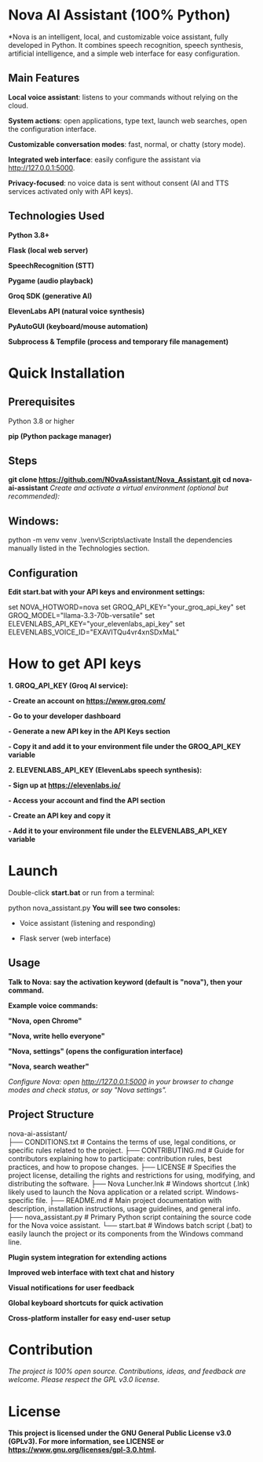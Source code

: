 <a href="https://zupimages.net/viewer.php?id=25/31/xgq5.png"><img src="https://zupimages.net/up/25/31/xgq5.png" alt="" /></a>

# Nova AI Assistant (100% Python)
*Nova is an intelligent, local, and customizable voice assistant, fully developed in Python. It combines speech recognition, speech synthesis, artificial intelligence, and a simple web interface for easy configuration.

## Main Features
**Local voice assistant**: listens to your commands without relying on the cloud.

**System actions**: open applications, type text, launch web searches, open the configuration interface.

**Customizable conversation modes**: fast, normal, or chatty (story mode).

**Integrated web interface**: easily configure the assistant via http://127.0.0.1:5000.

**Privacy-focused**: no voice data is sent without consent (AI and TTS services activated only with API keys).

## Technologies Used
**Python 3.8+**

**Flask (local web server)**

**SpeechRecognition (STT)**

**Pygame (audio playback)**

**Groq SDK (generative AI)**

**ElevenLabs API (natural voice synthesis)**

**PyAutoGUI (keyboard/mouse automation)**

**Subprocess & Tempfile (process and temporary file management)**

# Quick Installation
## Prerequisites

Python 3.8 or higher

**pip (Python package manager)**

## Steps
**git clone https://github.com/N0vaAssistant/Nova_Assistant.git**
**cd nova-ai-assistant**
*Create and activate a virtual environment (optional but recommended):*

## Windows:

python -m venv venv
.\venv\Scripts\activate
Install the dependencies manually listed in the Technologies section.

## Configuration
**Edit start.bat with your API keys and environment settings:**

set NOVA_HOTWORD=nova
set GROQ_API_KEY="your_groq_api_key"
set GROQ_MODEL="llama-3.3-70b-versatile"
set ELEVENLABS_API_KEY="your_elevenlabs_api_key"
set ELEVENLABS_VOICE_ID="EXAVITQu4vr4xnSDxMaL"

# How to get API keys
**1. GROQ_API_KEY (Groq AI service):**

**- Create an account on https://www.groq.com/**

**- Go to your developer dashboard**

**- Generate a new API key in the API Keys section**

**- Copy it and add it to your environment file under the GROQ_API_KEY variable**

**2. ELEVENLABS_API_KEY (ElevenLabs speech synthesis):**

**- Sign up at https://elevenlabs.io/**

**- Access your account and find the API section**

**- Create an API key and copy it**

**- Add it to your environment file under the ELEVENLABS_API_KEY variable**

# Launch
Double-click **start.bat** or run from a terminal:

python nova_assistant.py
**You will see two consoles:**

- Voice assistant (listening and responding)

- Flask server (web interface)

## Usage
**Talk to Nova: say the activation keyword (default is "nova"), then your command.**

**Example voice commands:**

**"Nova, open Chrome"**

**"Nova, write hello everyone"**

**"Nova, settings" (opens the configuration interface)**

**"Nova, search weather"**

*Configure Nova: open http://127.0.0.1:5000 in your browser to change modes and check status, or say "Nova settings".*

## Project Structure

 nova-ai-assistant/  
├── CONDITIONS.txt          # Contains the terms of use, legal conditions, or specific rules related to the project.
├── CONTRIBUTING.md         # Guide for contributors explaining how to participate: contribution rules, best practices, and how to propose changes.
├── LICENSE                 # Specifies the project license, detailing the rights and restrictions for using, modifying, and distributing the software.
├── Nova Luncher.lnk        # Windows shortcut (.lnk) likely used to launch the Nova application or a related script. Windows-specific file.
├── README.md               # Main project documentation with description, installation instructions, usage guidelines, and general info.
├── nova_assistant.py       # Primary Python script containing the source code for the Nova voice assistant.
└── start.bat               # Windows batch script (.bat) to easily launch the project or its components from the Windows command line.

**Plugin system integration for extending actions**

**Improved web interface with text chat and history**

**Visual notifications for user feedback**

**Global keyboard shortcuts for quick activation**

**Cross-platform installer for easy end-user setup**

# Contribution
*The project is 100% open source. Contributions, ideas, and feedback are welcome.
Please respect the GPL v3.0 license.*

# License
**This project is licensed under the GNU General Public License v3.0 (GPLv3).
For more information, see LICENSE or https://www.gnu.org/licenses/gpl-3.0.html.**
